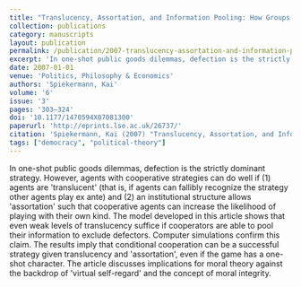 ```yaml
---
title: "Translucency, Assortation, and Information Pooling: How Groups Solve Social Dilemmas"
collection: publications
category: manuscripts
layout: publication
permalink: /publication/2007-translucency-assortation-and-information-pooling-h
excerpt: 'In one-shot public goods dilemmas, defection is the strictly dominant strategy. However, agents with cooperative strategies can do well if agents are "translucent" (that is, if agents can fallibly recognize the strategy other agents play ex ante) and an institutional structure allows "assortation" such that cooperative agents can increase the likelihood of playing with their own kind. The model developed in this article shows that even weak levels of translucency suffice if cooperators are able to pool their information to exclude defectors.'
date: 2007-01-01
venue: 'Politics, Philosophy & Economics'
authors: 'Spiekermann, Kai'
volume: '6'
issue: '3'
pages: '303–324'
doi: '10.1177/1470594X07081300'
paperurl: 'http://eprints.lse.ac.uk/26737/'
citation: 'Spiekermann, Kai (2007) "Translucency, Assortation, and Information Pooling: How Groups Solve Social Dilemmas", Politics, Philosophy & Economics, 6(3), pp. 303–324.'
tags: ["democracy", "political-theory"]
---
```


In one-shot public goods dilemmas, defection is the strictly dominant strategy. However, agents with cooperative strategies can do well if (1) agents are 'translucent' (that is, if agents can fallibly recognize the strategy other agents play ex ante) and (2) an institutional structure allows 'assortation' such that cooperative agents can increase the likelihood of playing with their own kind. The model developed in this article shows that even weak levels of translucency suffice if cooperators are able to pool their information to exclude defectors. Computer simulations confirm this claim. The results imply that conditional cooperation can be a successful strategy given translucency and 'assortation', even if the game has a one-shot character. The article discusses implications for moral theory against the backdrop of 'virtual self-regard' and the concept of moral integrity.
